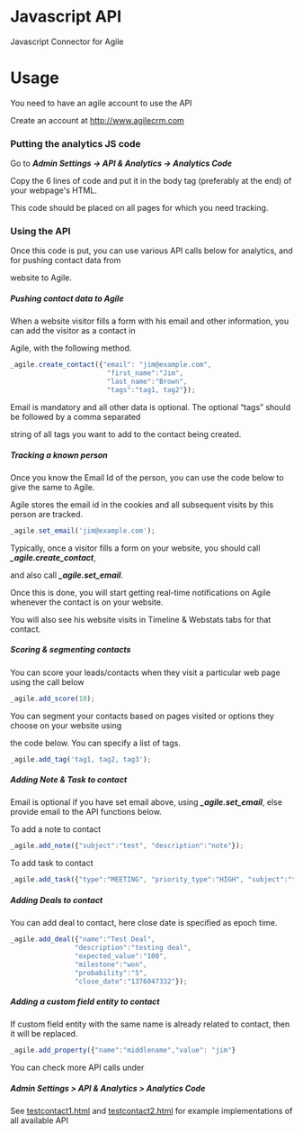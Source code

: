 # Javascript API

Javascript Connector for Agile

# Usage

You need to have an agile account to use the API

Create an account at http://www.agilecrm.com

### Putting the analytics JS code

Go to ***Admin Settings -> API & Analytics -> Analytics Code***

Copy the 6 lines of code and put it in the body tag (preferably at the end) of your webpage's HTML.

This code should be placed on all pages for which you need tracking.

### Using the API

Once this code is put, you can use various API calls below for analytics, and for pushing contact data from

website to Agile. 

##### Pushing contact data to Agile

When a website visitor fills a form with his email and other information, you can add the visitor as a contact in

Agile, with the following method.

```javascript
_agile.create_contact({"email": "jim@example.com",
		       			"first_name":"Jim",
		       			"last_name":"Brown",
		       			"tags":"tag1, tag2"});
```
Email is mandatory and all other data is optional. The optional “tags” should be followed by a comma separated

string of all tags you want to add to the contact being created.

##### Tracking a known person

Once you know the Email Id of the person, you can use the code below to give the same to Agile.

Agile stores the email id in the cookies and all subsequent visits by this person are tracked.

```javascript
_agile.set_email('jim@example.com');
```
Typically, once a visitor fills a form on your website, you should call   ***_agile.create_contact***,

and also call  ***_agile.set_email***.

Once this is done, you will start getting real-time notifications on Agile whenever the contact is on your website. 

You will also see his website visits in Timeline & Webstats tabs for that contact.

##### Scoring & segmenting contacts 

You can score your leads/contacts when they visit a particular web page using the call below

```javascript
_agile.add_score(10);
```
You can segment your contacts based on pages visited or options they choose on your website using

the code below. You can specify a list of tags.

```javascript
_agile.add_tag('tag1, tag2, tag3');
```
##### Adding Note & Task to contact

Email is optional if you have set email above, using ***_agile.set_email***, else provide email to the API functions below.

To add a note to contact

```javascript
_agile.add_note({"subject":"test", "description":"note"});
```

To add task to contact

```javascript
_agile.add_task({"type":"MEETING", "priority_type":"HIGH", "subject":"test"});
```

##### Adding Deals to contact

You can add deal to contact, here close date is specified as epoch time.

```javascript
_agile.add_deal({"name":"Test Deal",
				"description":"testing deal",
				"expected_value":"100",
				"milestone":"won",
				"probability":"5", 
				"close_date":"1376047332"});
```

##### Adding a custom field entity to contact

If custom field entity with the same name is already related to contact, then it will be replaced.

```javascript
_agile.add_property({"name":"middlename","value": "jim"}
```

You can check more API calls under

##### Admin Settings > API & Analytics > Analytics Code

See [testcontact1.html](https://github.com/agilecrm/javascript-api/blob/master/testcontact1.html) and [testcontact2.html](https://github.com/agilecrm/javascript-api/blob/master/testcontact2.html) for example implementations of all available API
